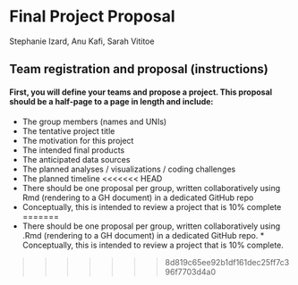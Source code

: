 Final Project Proposal
================
Stephanie Izard, Anu Kafi, Sarah Vititoe

Team registration and proposal (instructions)
---------------------------------------------

#### First, you will define your teams and propose a project. This proposal should be a half-page to a page in length and include:

-   The group members (names and UNIs)
-   The tentative project title
-   The motivation for this project
-   The intended final products
-   The anticipated data sources
-   The planned analyses / visualizations / coding challenges
-   The planned timeline
<<<<<<< HEAD
-   There should be one proposal per group, written collaboratively using Rmd (rendering to a GH document) in a dedicated GitHub repo
-   Conceptually, this is intended to review a project that is 10% complete
=======
-   There should be one proposal per group, written collaboratively using .Rmd (rendering to a GH document) in a dedicated GitHub repo. \* Conceptually, this is intended to review a project that is 10% complete.
>>>>>>> 8d819c65ee92b1df161dec25ff7c396f7703d4a0
